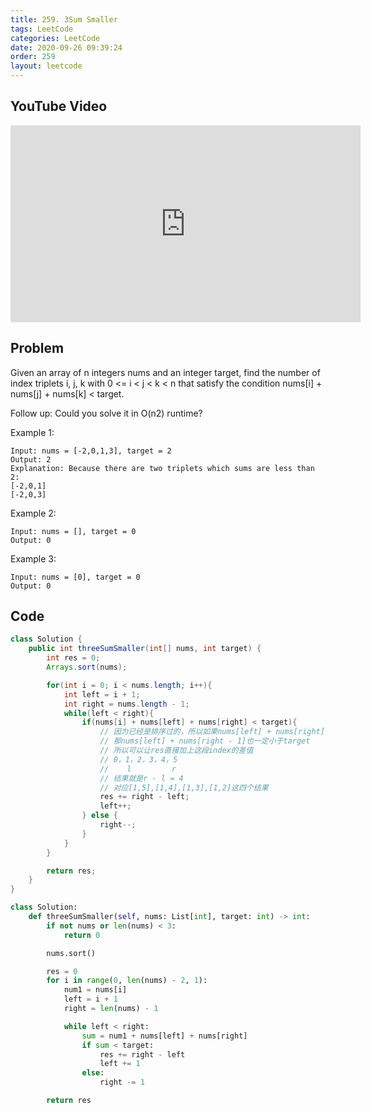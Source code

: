 ```yaml
---
title: 259. 3Sum Smaller
tags: LeetCode
categories: LeetCode
date: 2020-09-26 09:39:24
order: 259
layout: leetcode
---
```


## YouTube Video

<iframe width="560" height="315" src="https://www.youtube.com/embed/0G1lqGBGHzU" title="YouTube video player" frameborder="0" allow="accelerometer; autoplay; clipboard-write; encrypted-media; gyroscope; picture-in-picture" allowfullscreen></iframe>

## Problem

Given an array of n integers nums and an integer target, find the number of index triplets i, j, k with 0 <= i < j < k < n that satisfy the condition nums[i] + nums[j] + nums[k] < target.

Follow up: Could you solve it in O(n2) runtime?

Example 1:

```
Input: nums = [-2,0,1,3], target = 2
Output: 2
Explanation: Because there are two triplets which sums are less than 2:
[-2,0,1]
[-2,0,3]
```

Example 2:

```
Input: nums = [], target = 0
Output: 0
```

Example 3:

```
Input: nums = [0], target = 0
Output: 0
```

## Code

```java
class Solution {
    public int threeSumSmaller(int[] nums, int target) {
        int res = 0;
        Arrays.sort(nums);

        for(int i = 0; i < nums.length; i++){
            int left = i + 1;
            int right = nums.length - 1;
            while(left < right){
                if(nums[i] + nums[left] + nums[right] < target){
                    // 因为已经是排序过的，所以如果nums[left] + nums[right]的值都小于target
                    // 那nums[left] + nums[right - 1]也一定小于target
                    // 所以可以让res直接加上这段index的差值
                    // 0，1，2，3，4，5
                    //    l         r
                    // 结果就是r - l = 4
                    // 对应[1,5],[1,4],[1,3],[1,2]这四个结果
                    res += right - left;
                    left++;
                } else {
                    right--;
                }
            }
        }

        return res;
    }
}
```

```python
class Solution:
    def threeSumSmaller(self, nums: List[int], target: int) -> int:
        if not nums or len(nums) < 3:
            return 0

        nums.sort()

        res = 0
        for i in range(0, len(nums) - 2, 1):
            num1 = nums[i]
            left = i + 1
            right = len(nums) - 1

            while left < right:
                sum = num1 + nums[left] + nums[right]
                if sum < target:
                    res += right - left
                    left += 1
                else:
                    right -= 1

        return res
```
